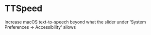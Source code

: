 # TTSpeed
Increase macOS text-to-speech beyond what the slider under 'System Preferences -> Accessibility' allows
